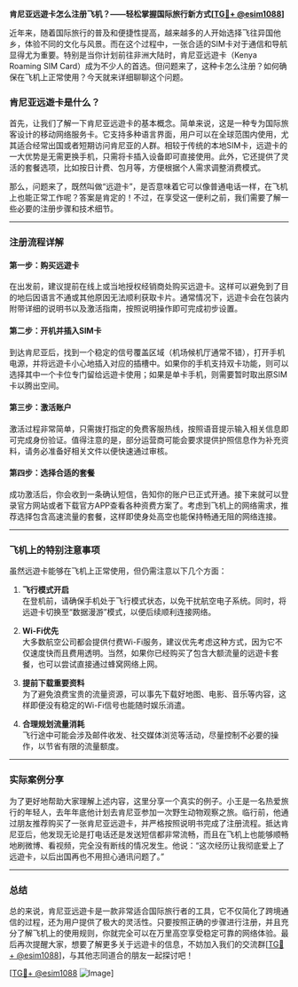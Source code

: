 **肯尼亚远遊卡怎么注册飞机？——轻松掌握国际旅行新方式[[TG💪+ @esim1088](https://t.me/s/esim1088)]**

近年来，随着国际旅行的普及和便捷性提高，越来越多的人开始选择飞往异国他乡，体验不同的文化与风景。而在这个过程中，一张合适的SIM卡对于通信和导航显得尤为重要。特别是当你计划前往非洲大陆时，肯尼亚远遊卡（Kenya Roaming SIM Card）成为不少人的首选。但问题来了，这种卡怎么注册？如何确保在飞机上正常使用？今天就来详细聊聊这个问题。

### 肯尼亚远遊卡是什么？

首先，让我们了解一下肯尼亚远遊卡的基本概念。简单来说，这是一种专为国际旅客设计的移动网络服务卡。它支持多种语言界面，用户可以在全球范围内使用，尤其适合经常出国或者短期访问肯尼亚的人群。相较于传统的本地SIM卡，远遊卡的一大优势是无需更换手机，只需将卡插入设备即可直接使用。此外，它还提供了灵活的套餐选项，比如按日计费、包月等，方便根据个人需求调整消费模式。

那么，问题来了，既然叫做“远遊卡”，是否意味着它可以像普通电话一样，在飞机上也能正常工作呢？答案是肯定的！不过，在享受这一便利之前，我们需要了解一些必要的注册步骤和技术细节。

---

### 注册流程详解

#### 第一步：购买远遊卡

在出发前，建议提前在线上或当地授权经销商处购买远遊卡。这样可以避免到了目的地后因语言不通或其他原因无法顺利获取卡片。通常情况下，远遊卡会在包装内附带详细的说明书以及激活指南，按照说明操作即可完成初步设置。

#### 第二步：开机并插入SIM卡

到达肯尼亚后，找到一个稳定的信号覆盖区域（机场候机厅通常不错），打开手机电源，并将远遊卡小心地插入对应的插槽中。如果你的手机支持双卡功能，则可以选择其中一个卡位专门留给远遊卡使用；如果是单卡手机，则需要暂时取出原SIM卡以腾出空间。

#### 第三步：激活账户

激活过程非常简单，只需拨打指定的免费客服热线，按照语音提示输入相关信息即可完成身份验证。值得注意的是，部分运营商可能会要求提供护照信息作为补充资料，请务必准备好相关文件以便快速通过审核。

#### 第四步：选择合适的套餐

成功激活后，你会收到一条确认短信，告知你的账户已正式开通。接下来就可以登录官方网站或者下载官方APP查看各种资费方案了。考虑到飞机上的网络需求，推荐选择包含高速流量的套餐，这样即使身处高空也能保持畅通无阻的网络连接。

---

### 飞机上的特别注意事项

虽然远遊卡能够在飞机上正常使用，但仍需注意以下几个方面：

1. **飞行模式开启**  
   在登机前，请确保手机处于飞行模式状态，以免干扰航空电子系统。同时，将远遊卡切换至“数据漫游”模式，以便后续顺利连接网络。

2. **Wi-Fi优先**  
   大多数航空公司都会提供付费Wi-Fi服务，建议优先考虑这种方式，因为它不仅速度快而且费用透明。当然，如果你已经购买了包含大额流量的远遊卡套餐，也可以尝试直接通过蜂窝网络上网。

3. **提前下载重要资料**  
   为了避免浪费宝贵的流量资源，可以事先下载好地图、电影、音乐等内容，这样即便没有稳定的Wi-Fi信号也能随时娱乐消遣。

4. **合理规划流量消耗**  
   飞行途中可能会涉及邮件收发、社交媒体浏览等活动，尽量控制不必要的操作，以节省有限的流量额度。

---

### 实际案例分享

为了更好地帮助大家理解上述内容，这里分享一个真实的例子。小王是一名热爱旅行的年轻人，去年年底他计划去肯尼亚参加一次野生动物观察之旅。临行前，他通过朋友推荐购买了一张肯尼亚远遊卡，并严格按照说明书完成了注册流程。抵达肯尼亚后，他发现无论是打电话还是发送短信都非常流畅，而且在飞机上也能够顺畅地刷微博、看视频，完全没有断线的情况发生。他说：“这次经历让我彻底爱上了远遊卡，以后出国再也不用担心通讯问题了。”

---

### 总结

总的来说，肯尼亚远遊卡是一款非常适合国际旅行者的工具，它不仅简化了跨境通信的过程，还为用户提供了极大的灵活性。只要按照正确的步骤进行注册，并且充分了解飞机上的使用规则，你就完全可以在万里高空享受稳定可靠的网络体验。最后再次提醒大家，想要了解更多关于远遊卡的信息，不妨加入我们的交流群[[TG💪+ @esim1088](https://t.me/s/esim1088)]，与其他志同道合的朋友一起探讨吧！

[[TG💪+ @esim1088](https://t.me/s/esim1088) ![Image](https://i.postimg.cc/4NQfJmqS/Snipaste-2025-05-13-00-14-12.png)]